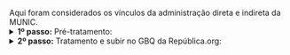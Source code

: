 <br> 
Aqui foram considerados os vínculos da administração direta e indireta da MUNIC. 
<br>


<details>
  <summary><b> 1º passo:</b> Pré-tratamento: </summary>

Acesso em:

[https://github.com/Republica-org/Ecossistema-dados/blob/main/pre_tratamento/tratamento_BD/MUNIC_indicadores_munic_quantidade_vinculo.sql](https://github.com/Republica-org/Ecossistema-dados/blob/main/pre_tratamento/tratamento_BD/MUNIC_indicadores_munic_quantidade_vinculo.sql)
</details>
<details>
  <summary><b> 2º passo:</b> Tratamento e subir no GBQ da República.org:</summary>

Acesso em:

[https://github.com/Republica-org/Ecossistema-dados/blob/main/tratamento_GBQ/perfil_remuneracao/MUNIC_quantidade_vinculos.sql](https://github.com/Republica-org/Ecossistema-dados/blob/main/tratamento_GBQ/perfil_remuneracao/MUNIC_quantidade_vinculos.sql)

</details>
